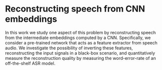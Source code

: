 # Reconstructing speech from CNN embeddings
In this work we study one aspect of this problem by reconstructing speech from the intermediate embeddings computed by a CNN.
Specifically, we consider a pre-trained network that acts as a feature extractor from speech audio.
We investigate the possibility of inverting these features, reconstructing the input  signals in a black-box scenario, and quantitatively measure the reconstruction quality by measuring the word-error-rate of an off-the-shelf ASR model. 
